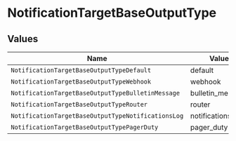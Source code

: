 # NotificationTargetBaseOutputType


## Values

| Name                                               | Value                                              |
| -------------------------------------------------- | -------------------------------------------------- |
| `NotificationTargetBaseOutputTypeDefault`          | default                                            |
| `NotificationTargetBaseOutputTypeWebhook`          | webhook                                            |
| `NotificationTargetBaseOutputTypeBulletinMessage`  | bulletin_message                                   |
| `NotificationTargetBaseOutputTypeRouter`           | router                                             |
| `NotificationTargetBaseOutputTypeNotificationsLog` | notifications_log                                  |
| `NotificationTargetBaseOutputTypePagerDuty`        | pager_duty                                         |